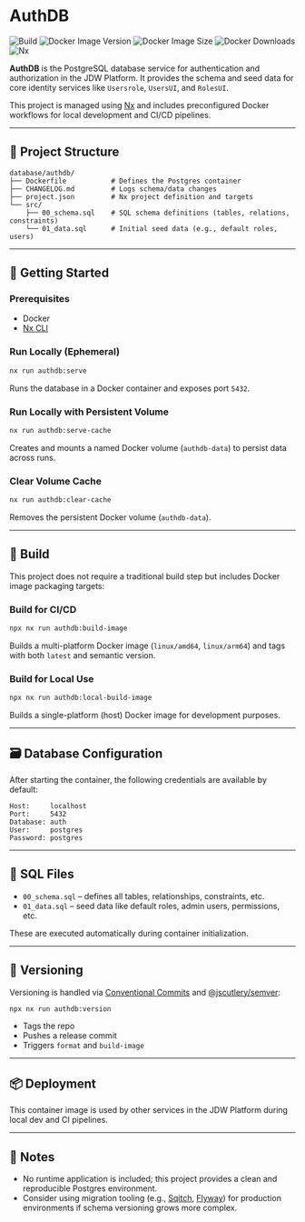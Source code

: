 # AuthDB

![Build](https://img.shields.io/github/actions/workflow/status/jdwillmsen/jdw/ci.yml?branch=main)
![Docker Image Version](https://img.shields.io/docker/v/jdwillmsen/jdw-authdb)
![Docker Image Size](https://img.shields.io/docker/image-size/jdwillmsen/jdw-authdb)
![Docker Downloads](https://img.shields.io/docker/pulls/jdwillmsen/jdw-authdb?label=downloads)
![Nx](https://img.shields.io/badge/Nx-managed-blue)

**AuthDB** is the PostgreSQL database service for authentication and authorization in the JDW Platform. It provides the
schema and seed data for core identity services like `Usersrole`, `UsersUI`, and `RolesUI`.

This project is managed using [Nx](https://nx.dev) and includes preconfigured Docker workflows for local development and CI/CD pipelines.

---

## 📁 Project Structure

```
database/authdb/
├── Dockerfile           # Defines the Postgres container
├── CHANGELOG.md         # Logs schema/data changes
├── project.json         # Nx project definition and targets
└── src/
    ├── 00_schema.sql    # SQL schema definitions (tables, relations, constraints)
    └── 01_data.sql      # Initial seed data (e.g., default roles, users)
```

---

## 🚀 Getting Started

### Prerequisites

- Docker
- [Nx CLI](https://nx.dev/)

### Run Locally (Ephemeral)

```bash
nx run authdb:serve
```

Runs the database in a Docker container and exposes port `5432`.

### Run Locally with Persistent Volume

```bash
nx run authdb:serve-cache
```

Creates and mounts a named Docker volume (`authdb-data`) to persist data across runs.

### Clear Volume Cache

```bash
nx run authdb:clear-cache
```

Removes the persistent Docker volume (`authdb-data`).

---

## 🔨 Build

This project does not require a traditional build step but includes Docker image packaging targets:

### Build for CI/CD

```bash
npx nx run authdb:build-image
```

Builds a multi-platform Docker image (`linux/amd64`, `linux/arm64`) and tags with both `latest` and semantic version.

### Build for Local Use

```bash
npx nx run authdb:local-build-image
```

Builds a single-platform (host) Docker image for development purposes.

---

## 🗃️ Database Configuration

After starting the container, the following credentials are available by default:

```
Host:     localhost
Port:     5432
Database: auth
User:     postgres
Password: postgres
```

---

## 📄 SQL Files

- `00_schema.sql` – defines all tables, relationships, constraints, etc.
- `01_data.sql` – seed data like default roles, admin users, permissions, etc.

These are executed automatically during container initialization.

---

## 🧪 Versioning

Versioning is handled via [Conventional Commits](https://www.conventionalcommits.org/) and [@jscutlery/semver](https://github.com/jscutlery/semver):

```bash
npx nx run authdb:version
```

- Tags the repo
- Pushes a release commit
- Triggers `format` and `build-image`

---

## 📦 Deployment

This container image is used by other services in the JDW Platform during local dev and CI pipelines.

---

## 📌 Notes

- No runtime application is included; this project provides a clean and reproducible Postgres environment.
- Consider using migration tooling (e.g., [Sqitch](https://sqitch.org/), [Flyway](https://flywaydb.org/)) for production environments if schema versioning grows more complex.
